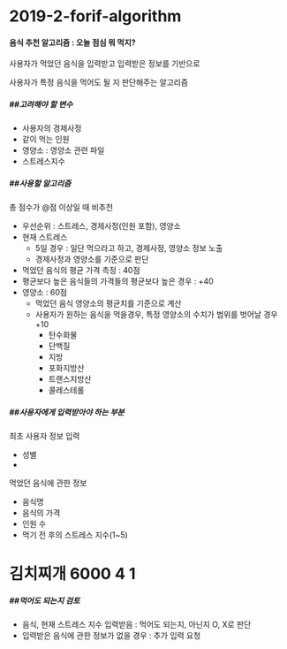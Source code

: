 # 2019-2-forif-algorithm

#### 음식 추천 알고리즘 : 오늘 점심 뭐 먹지?

사용자가 먹었던 음식을 입력받고 입력받은 정보를 기반으로

사용자가 특정 음식을 먹어도 될 지 판단해주는 알고리즘



##### \##고려해야 할 변수

- 사용자의 경제사정
- 같이 먹는 인원
- 영양소 : 영양소 관련 파일
- 스트레스지수



##### \##사용할 알고리즘

총 점수가 @점 이상일 때 비추천

- 우선순위 : 스트레스, 경제사정(인원 포함), 영양소
- 현재 스트레스
  - 5일 경우 : 일단 먹으라고 하고, 경제사정, 영양소 정보 노출
  - 경제사정과 영양소를 기준으로 판단
-  먹었던 음식의 평균 가격 측정 : 40점
  - 평균보다 높은 음식들의 가격들의 평균보다 높은 경우 : +40
- 영양소 : 60점
  - 먹었던 음식 영양소의 평균치를 기준으로 계산
  - 사용자가 원하는 음식을 먹을경우, 특정 영양소의 수치가 범위를 벗어날 경우 +10
    - 탄수화물 
    - 단백질 
    - 지방 
    - 포화지방산
    - 트랜스지방산
    - 콜레스테롤



##### \##사용자에게 입력받아야 하는 부분

최초 사용자 정보 입력

- 성별
- 



먹었던 음식에 관한 정보

- 음식명
- 음식의 가격
- 인원 수
- 먹기 전 후의 스트레스 지수(1~5)

# 김치찌개 6000 4 1

##### \##먹어도 되는지 검토

- 음식, 현재 스트레스 지수 입력받음 : 먹어도 되는지, 아닌지 O, X로 판단
- 입력받은 음식에 관한 정보가 없을 경우 : 추가 입력 요청